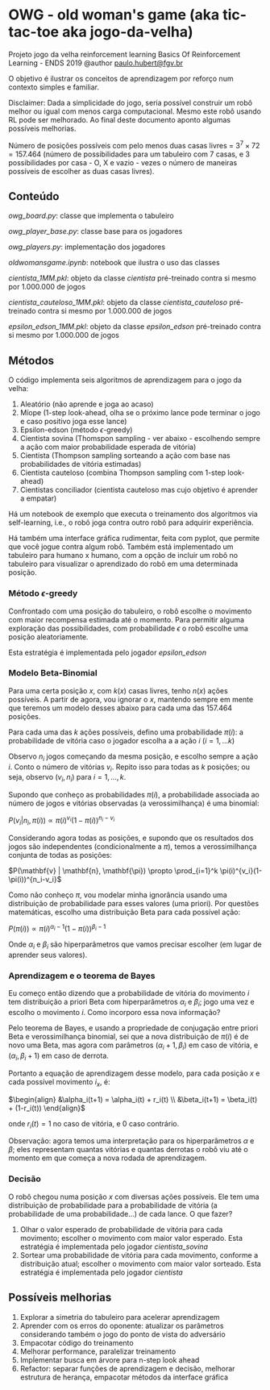 # OWG - old woman's game (aka tic-tac-toe aka jogo-da-velha)

Projeto jogo da velha reinforcement learning
Basics Of Reinforcement Learning - ENDS 2019
@author paulo.hubert@fgv.br

O objetivo é ilustrar os conceitos de aprendizagem por reforço num contexto simples e familiar.

Disclaimer: Dada a simplicidade do jogo, seria possível construir um robô melhor ou igual com menos carga computacional. Mesmo este robô usando RL pode ser melhorado. Ao final deste documento aponto algumas possíveis melhorias.

Número de posições possíveis com pelo menos duas casas livres = $3^7 \times 72 = 157.464$ (número de possibilidades para um tabuleiro com $7$ casas, e $3$ possibilidades por casa - O, X e vazio - vezes o número de maneiras possíveis de escolher as duas casas livres). 

## Conteúdo

*owg_board.py*: classe que implementa o tabuleiro

*owg_player_base.py*: classe base para os jogadores

*owg_players.py*: implementação dos jogadores

*oldwomansgame.ipynb*: notebook que ilustra o uso das classes

*cientista_1MM.pkl*: objeto da classe *cientista* pré-treinado contra si mesmo por 1.000.000 de jogos

*cientista_cauteloso_1MM.pkl*: objeto da classe *cientista_cauteloso* pré-treinado contra si mesmo por 1.000.000 de jogos

*epsilon_edson_1MM.pkl*: objeto da classe *epsilon_edson* pré-treinado contra si mesmo por 1.000.000 de jogos

## Métodos

O código implementa seis algoritmos de aprendizagem para o jogo da velha:

1. Aleatório (não aprende e joga ao acaso)
2. Míope (1-step look-ahead, olha se o próximo lance pode terminar o jogo e caso positivo joga esse lance)
3. Epsilon-edson (método $\epsilon$-greedy)
4. Cientista sovina (Thomspon sampling - ver abaixo - escolhendo sempre a ação com maior probabilidade esperada de vitória)
5. Cientista (Thompson sampling sorteando a ação com base nas probabilidades de vitória estimadas)
6. Cientista cauteloso (combina Thompson sampling com 1-step look-ahead)
7. Cientistas conciliador (cientista cauteloso mas cujo objetivo é aprender a empatar)

Há um notebook de exemplo que executa o treinamento dos algoritmos via self-learning, i.e., o robô joga contra outro robô para adquirir experiência.

Há também uma interface gráfica rudimentar, feita com pyplot, que permite que você jogue contra algum robô. Também está implementado um tabuleiro para humano x humano, com a opção de incluir um robô no tabuleiro para visualizar o aprendizado do robô em uma determinada posição.

### Método $\epsilon$-greedy

Confrontado com uma posição do tabuleiro, o robô escolhe o movimento com maior recompensa estimada até o momento. Para permitir alguma exploração das possibilidades, com probabilidade $\epsilon$ o robô escolhe uma posição aleatoriamente.

Esta estratégia é implementada pelo jogador *epsilon_edson*
 
### Modelo Beta-Binomial

Para uma certa posição $x$, com $k(x)$ casas livres, tenho $n(x)$ ações possíveis. A partir de agora, vou ignorar o $x$, mantendo sempre em mente que teremos um modelo desses abaixo para cada uma das $157.464$ posições.

Para cada uma das $k$ ações possíveis, defino uma probabilidade $\pi(i)$: a probabilidade de vitória caso o jogador escolha a a ação $i$ ($i=1,...k$)

Observo $n_i$ jogos começando da mesma posição, e escolho sempre a ação $i$. Conto o número de vitórias $v_i$. Repito isso para todas as $k$ posições; ou seja, observo $(v_i, n_i)$ para $i=1,...,k$. 

Supondo que conheço as probabilidades $\pi(i)$, a probabilidade associada ao número de jogos e vitórias observadas (a verossimilhança) é uma binomial:

$P(v_i | n_i, \pi(i)) \propto \pi(i)^{v_i}(1-\pi(i))^{n_i-v_i}$

Considerando agora todas as posições, e supondo que os resultados dos jogos são independentes (condicionalmente a $\pi$), temos a verossimilhança conjunta de todas as posições:

$P(\mathbf{v} | \mathbf{n}, \mathbf{\pi}) \propto \prod_{i=1}^k \pi(i)^{v_i}(1-\pi(i))^{n_i-v_i}$

Como não conheço $\pi$, vou modelar minha ignorância usando uma distribuição de probabilidade para esses valores (uma priori). Por questões matemáticas, escolho uma distribuição Beta para cada possível ação:

$P(\pi(i)) \propto \pi(i)^{\alpha_i - 1}(1-\pi(i))^{\beta_i-1}$

Onde $\alpha_i$ e $\beta_i$ são hiperparâmetros que vamos precisar escolher (em lugar de aprender seus valores). 

### Aprendizagem e o teorema de Bayes

Eu começo então dizendo que a probabilidade de vitória do movimento $i$ tem distribuição a priori Beta com hiperparâmetros $\alpha_i$ e $\beta_i$; jogo uma vez e escolho o movimento $i$. Como incorporo essa nova informação?

Pelo teorema de Bayes, e usando a propriedade de conjugação entre priori Beta e verossimilhança binomial, sei que a nova distribuição de $\pi(i)$ é de novo uma Beta, mas agora com parâmetros $(\alpha_i + 1, \beta_i)$ em caso de vitória, e $(\alpha_i, \beta_i+1)$ em caso de derrota. 

Portanto a equação de aprendizagem desse modelo, para cada posição $x$ e cada possível movimento $i_x$, é:

$\begin{align}
&\alpha_i(t+1) = \alpha_i(t) + r_i(t) \\
&\beta_i(t+1) = \beta_i(t) + (1-r_i(t))
\end{align}$

onde $r_i(t) = 1$ no caso de vitória, e $0$ caso contrário.

Observação: agora temos uma interpretação para os hiperparâmetros $\alpha$ e $\beta$; eles representam quantas vitórias e quantas derrotas o robô viu até o momento em que começa a nova rodada de aprendizagem.

### Decisão

O robô chegou numa posição $x$ com diversas ações possíveis. Ele tem uma distribuição de probabilidade para a probabilidade de vitória (a probabilidade de uma probabilidade...) de cada lance. O que fazer?

1. Olhar o valor esperado de probabilidade de vitória para cada movimento; escolher o movimento com maior valor esperado. Esta estratégia é implementada pelo jogador *cientista_sovina*
2. Sortear uma probabilidade de vitória para cada movimento, conforme a distribuição atual; escolher o movimento com maior valor sorteado. Esta estratégia é implementada pelo jogador *cientista*

## Possíveis melhorias

1. Explorar a simetria do tabuleiro para acelerar aprendizagem
2. Aprender com os erros do oponente: atualizar os parâmetros considerando também o jogo do ponto de vista do adversário
3. Empacotar código do treinamento 
4. Melhorar performance, paralelizar treinamento
5. Impĺementar busca em árvore para n-step look ahead
6. Refactor: separar funções de aprendizagem e decisão, melhorar estrutura de herança, empacotar métodos da interface gráfica

